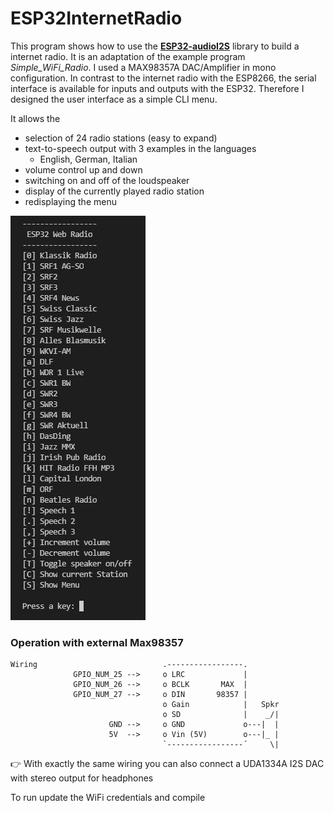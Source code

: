 # ESP32InternetRadio

This program shows how to use the [**ESP32-audioI2S**](https://github.com/schreibfaul1?tab=repositories) library to build a internet radio. 
It is an adaptation of the example program *Simple_WiFi_Radio*.
I used a MAX98357A DAC/Amplifier in mono configuration.
In contrast to the internet radio with the ESP8266, the serial 
interface is available for inputs and outputs with the ESP32. 
Therefore I designed the user interface as a simple CLI menu. 

It allows the

 * selection of 24 radio stations (easy to expand)
 * text-to-speech output with 3 examples in the languages 
   * English, German, Italian
 * volume control up and down
 * switching on and off of the loudspeaker 
 * display of the currently played radio station
 * redisplaying the menu

 ![CLI-Menu](cliMenuESP32InternetRadio.jpg)

### Operation with external Max98357
 ```
 Wiring                            .-----------------. 
               GPIO_NUM_25 -->     o LRC             |  
               GPIO_NUM_26 -->     o BCLK       MAX  |
               GPIO_NUM_27 -->     o DIN       98357 |
                                   o Gain            |   Spkr
                                   o SD              |    _/|
                       GND -->     o GND             o---|  |
                       5V  -->     o Vin (5V)        o---|_ |
                                   `-----------------´     \|
  ```
👉 With exactly the same wiring you can also connect a 
                 UDA1334A I2S DAC with stereo output for headphones

 To run update the WiFi credentials and compile
